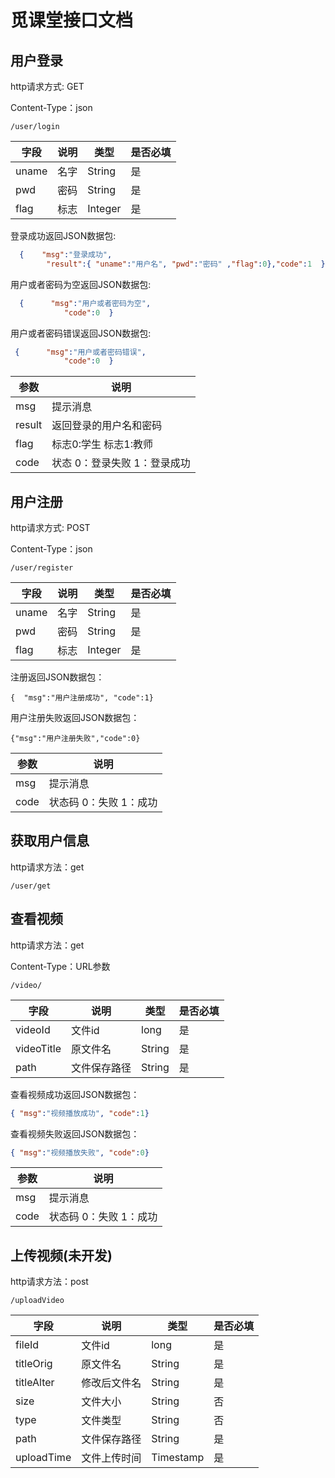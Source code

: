 # 觅课堂接口文档

## 用户登录

http请求方式: GET

Content-Type：json

```http
/user/login 
```

| 字段  | 说明 | 类型    | 是否必填 |
| ----- | ---- | ------- | -------- |
| uname | 名字 | String  | 是       |
| pwd   | 密码 | String  | 是       |
| flag  | 标志 | Integer | 是       |

 

登录成功返回JSON数据包:

```json
  {    "msg":"登录成功",   
   		"result":{ "uname":"用户名", "pwd":"密码" ,"flag":0},"code":1  }  
```

用户或者密码为空返回JSON数据包:

```json
  {      "msg":"用户或者密码为空",    
   			"code":0  }     
```

用户或者密码错误返回JSON数据包: 

```json
 {      "msg":"用户或者密码错误", 
  			"code":0  }      
```

| 参数   | 说明                         |
| ------ | ---------------------------- |
| msg    | 提示消息                     |
| result | 返回登录的用户名和密码       |
| flag   | 标志0:学生 标志1:教师        |
| code   | 状态 0：登录失败 1：登录成功 |

## 用户注册

http请求方式: POST

Content-Type：json  

```http
/user/register
```

| 字段  | 说明 | 类型    | 是否必填 |
| ----- | ---- | ------- | -------- |
| uname | 名字 | String  | 是       |
| pwd   | 密码 | String  | 是       |
| flag  | 标志 | Integer | 是       |

注册返回JSON数据包： 

```
{  "msg":"用户注册成功", "code":1} 
```

用户注册失败返回JSON数据包：

```
{"msg":"用户注册失败","code":0}
```

| 参数 | 说明                   |
| ---- | ---------------------- |
| msg  | 提示消息               |
| code | 状态码 0：失败 1：成功 |

## 获取用户信息

http请求方法：get

```http
/user/get
```



## 查看视频

http请求方法：get

Content-Type：URL参数

```http
/video/
```

| 字段       | 说明         | 类型   | 是否必填 |
| ---------- | ------------ | ------ | -------- |
| videoId    | 文件id       | long   | 是       |
| videoTitle | 原文件名     | String | 是       |
| path       | 文件保存路径 | String | 是       |

查看视频成功返回JSON数据包：

```json
{ "msg":"视频播放成功", "code":1} 
```

查看视频失败返回JSON数据包：

```json
{ "msg":"视频播放失败", "code":0} 
```

| 参数 | 说明                   |
| ---- | ---------------------- |
| msg  | 提示消息               |
| code | 状态码 0：失败 1：成功 |

## 上传视频(未开发)

http请求方法：post

```http
/uploadVideo
```

| 字段       | 说明         | 类型      | 是否必填 |
| ---------- | ------------ | --------- | -------- |
| fileId     | 文件id       | long      | 是       |
| titleOrig  | 原文件名     | String    | 是       |
| titleAlter | 修改后文件名 | String    | 是       |
| size       | 文件大小     | String    | 否       |
| type       | 文件类型     | String    | 否       |
| path       | 文件保存路径 | String    | 是       |
| uploadTime | 文件上传时间 | Timestamp | 是       |

